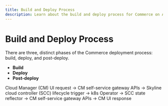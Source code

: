 ```yaml
---
title: Build and Deploy Process
description: Learn about the build and deploy process for Commerce on AEC.
---
```

# Build and Deploy Process

There are three, distinct phases of the Commerce deployment process: build, deploy, and post-deploy.

- **Build**
- **Deploy**
- **Post-deploy**

Cloud Manager (CM) UI request → CM self-service gateway APIs → Skyline cloud controller (SCC) lifecycle trigger → k8s Operator → SCC state reflector → CM self-service gateway APIs → CM UI response
